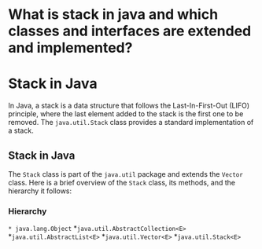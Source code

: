 # What is stack in java and which classes and interfaces are extended and implemented?

# Stack in Java

In Java, a stack is a data structure that follows the Last-In-First-Out (LIFO) principle, where the last element added to the stack is the first one to be removed. The `java.util.Stack` class provides a standard implementation of a stack.

## Stack in Java
The `Stack` class is part of the `java.util` package and extends the `Vector` class. Here is a brief overview of the `Stack` class, its methods, and the hierarchy it follows:

### Hierarchy
`* java.lang.Object`
    *`java.util.AbstractCollection<E> `
        *`java.util.AbstractList<E>`
            *`java.util.Vector<E>`
                *`java.util.Stack<E>`


